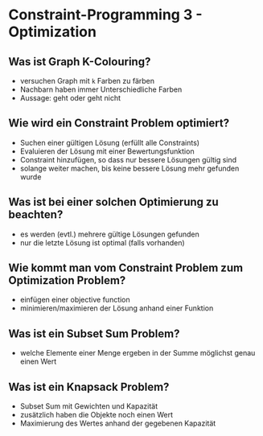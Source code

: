 # Constraint-Programming 3 - Optimization

## Was ist Graph K-Colouring?
* versuchen Graph mit `k` Farben zu färben
* Nachbarn haben immer Unterschiedliche Farben
* Aussage: geht oder geht nicht

## Wie wird ein Constraint Problem optimiert?
* Suchen einer gültigen Lösung (erfüllt alle Constraints)
* Evaluieren der Lösung mit einer Bewertungsfunktion
* Constraint hinzufügen, so dass nur bessere Lösungen gültig sind
* solange weiter machen, bis keine bessere Lösung mehr gefunden wurde

## Was ist bei einer solchen Optimierung zu beachten?
* es werden (evtl.) mehrere gültige Lösungen gefunden
* nur die letzte Lösung ist optimal (falls vorhanden)

## Wie kommt man vom Constraint Problem zum Optimization Problem?
* einfügen einer objective function
* minimieren/maximieren der Lösung anhand einer Funktion

## Was ist ein Subset Sum Problem?
* welche Elemente einer Menge ergeben in der Summe möglichst genau einen Wert

## Was ist ein Knapsack Problem?
* Subset Sum mit Gewichten und Kapazität
* zusätzlich haben die Objekte noch einen Wert
* Maximierung des Wertes anhand der gegebenen Kapazität


